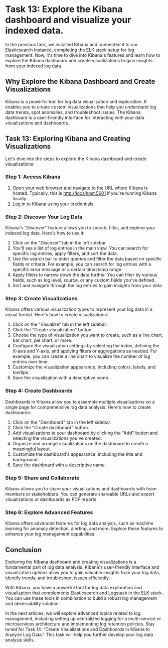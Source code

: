 # Task 13: Explore the Kibana dashboard and visualize your indexed data.

In the previous task, we installed Kibana and connected it to our Elasticsearch instance, completing the ELK stack setup for log management. Now, it's time to dive into Kibana's features and learn how to explore the Kibana dashboard and create visualizations to gain insights from your indexed log data.

## **Why Explore the Kibana Dashboard and Create Visualizations**

Kibana is a powerful tool for log data visualization and exploration. It enables you to create custom visualizations that help you understand log data trends, spot anomalies, and troubleshoot issues. The Kibana dashboard is a user-friendly interface for interacting with your data visualizations and dashboards.

## **Task 13: Exploring Kibana and Creating Visualizations**

Let's dive into the steps to explore the Kibana dashboard and create visualizations:

### **Step 1: Access Kibana**

1. Open your web browser and navigate to the URL where Kibana is hosted. Typically, this is [http://localhost:5601](http://localhost:5601/) if you're running Kibana locally.
2. Log in to Kibana using your credentials.

### **Step 2: Discover Your Log Data**

Kibana's "Discover" feature allows you to search, filter, and explore your indexed log data. Here's how to use it:

1. Click on the "Discover" tab in the left sidebar.
2. You'll see a list of log entries in the main view. You can search for specific log entries, apply filters, and sort the data.
3. Use the search bar to enter queries and filter the data based on specific fields or criteria. For example, you can search for log entries with a specific error message or a certain timestamp range.
4. Apply filters to narrow down the data further. You can filter by various fields, such as log level, source, or any custom fields you've defined.
5. Sort and navigate through the log entries to gain insights from your data.

### **Step 3: Create Visualizations**

Kibana offers various visualization types to represent your log data in a visual format. Here's how to create visualizations:

1. Click on the "Visualize" tab in the left sidebar.
2. Click the "Create visualization" button.
3. Choose the type of visualization you want to create, such as a line chart, bar chart, pie chart, or more.
4. Configure the visualization settings by selecting the index, defining the X-axis and Y-axis, and applying filters or aggregations as needed. For example, you can create a line chart to visualize the number of log entries over time.
5. Customize the visualization appearance, including colors, labels, and tooltips.
6. Save the visualization with a descriptive name.

### **Step 4: Create Dashboards**

Dashboards in Kibana allow you to assemble multiple visualizations on a single page for comprehensive log data analysis. Here's how to create dashboards:

1. Click on the "Dashboard" tab in the left sidebar.
2. Click the "Create dashboard" button.
3. Add visualizations to your dashboard by clicking the "Add" button and selecting the visualizations you've created.
4. Organize and arrange visualizations on the dashboard to create a meaningful layout.
5. Customize the dashboard's appearance, including the title and background.
6. Save the dashboard with a descriptive name.

### **Step 5: Share and Collaborate**

Kibana allows you to share your visualizations and dashboards with team members or stakeholders. You can generate shareable URLs and export visualizations or dashboards as PDF reports.

### **Step 6: Explore Advanced Features**

Kibana offers advanced features for log data analysis, such as machine learning for anomaly detection, alerting, and more. Explore these features to enhance your log management capabilities.

## **Conclusion**

Exploring the Kibana dashboard and creating visualizations is a fundamental part of log data analysis. Kibana's user-friendly interface and visualization options allow you to gain valuable insights from your log data, identify trends, and troubleshoot issues efficiently.

With Kibana, you have a powerful tool for log data exploration and visualization that complements Elasticsearch and Logstash in the ELK stack. You can use these tools in combination to build a robust log management and observability solution.

In the next articles, we will explore advanced topics related to log management, including setting up centralized logging for a multi-service or microservices architecture and implementing log retention policies. Stay tuned for Task 14: "Create Visualizations and Dashboards in Kibana to Analyze Log Data." This task will help you further develop your log data analysis skills.